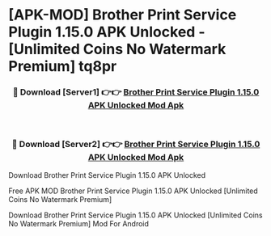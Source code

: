 # [APK-MOD] Brother Print Service Plugin 1.15.0 APK Unlocked - [Unlimited Coins No Watermark Premium] tq8pr



<div align="center">
<h3>🔴 Download [Server1] 👉👉 <a href="https://momento.my/?title=Brother_Print_Service_Plugin_1.15.0_APK_Unlocked">Brother Print Service Plugin 1.15.0 APK Unlocked Mod Apk</a></h3><br>

<h3>🔴 Download [Server2] 👉👉 <a href="https://momento.my/?title=Brother_Print_Service_Plugin_1.15.0_APK_Unlocked">Brother Print Service Plugin 1.15.0 APK Unlocked Mod Apk</a></h3>
</div>



Download Brother Print Service Plugin 1.15.0 APK Unlocked 

Free APK MOD Brother Print Service Plugin 1.15.0 APK Unlocked [Unlimited Coins No Watermark Premium]

Download Brother Print Service Plugin 1.15.0 APK Unlocked [Unlimited Coins No Watermark Premium] Mod For Android
